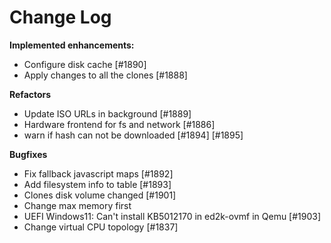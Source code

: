 # Change Log

**Implemented enhancements:**

- Configure disk cache [\#1890]
- Apply changes to all the clones [\#1888]

**Refactors**

- Update ISO URLs in background [\#1889]
- Hardware frontend for fs and network [\#1886]
- warn if hash can not be downloaded [\#1894] [\#1895]

**Bugfixes**

- Fix fallback javascript maps [\#1892]
- Add filesystem info to table [\#1893]
- Clones disk volume changed [\#1901]
- Change max memory first
- UEFI Windows11: Can't install KB5012170 in ed2k-ovmf in Qemu [\#1903]
- Change virtual CPU topology [\#1837]
